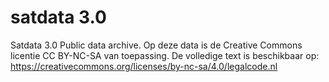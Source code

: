 # satdata 3.0
Satdata 3.0 Public data archive. Op  deze data is de Creative Commons licentie CC BY-NC-SA van toepassing. De volledige text is beschikbaar op:  https://creativecommons.org/licenses/by-nc-sa/4.0/legalcode.nl  



